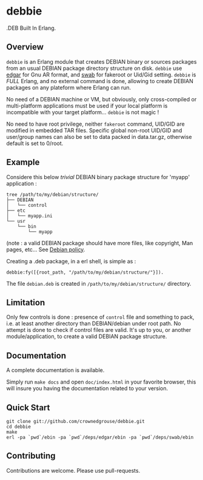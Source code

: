 # debbie #

.DEB Built In Erlang.

## Overview ##

``debbie`` is an Erlang module that creates DEBIAN binary or sources packages from an usual DEBIAN package directory structure on disk.
``debbie`` use [edgar](https://github.com/crownedgrouse/edgar) for Gnu AR format, and [swab](https://github.com/crownedgrouse/swab) for fakeroot or Uid/Gid setting. 
``debbie`` is *FULL* Erlang, and no external command is done, allowing to create DEBIAN packages on any plateform where Erlang can run.

No need of a DEBIAN machine or VM, but obviously, only cross-compiled or multi-platform applications must be used if your local platform is incompatible with your target platform... ``debbie`` is not magic !

No need to have root privilege, neither ``fakeroot`` command, UID/GID are modified in embedded TAR files.
Specific global non-root UID/GID and user/group names can also be set to data packed in data.tar.gz, otherwise default is set to 0/root.

## Example ##

Considere this below *trivial* DEBIAN binary package structure for 'myapp' application :

```
tree /path/to/my/debian/structure/
├── DEBIAN
│   └── control
├── etc
│   └── myapp.ini
└── usr
    └── bin
        └── myapp
```

(note : a valid DEBIAN package should have more files, like copyright, Man pages, etc... See [Debian policy](https://www.debian.org/doc/debian-policy/).

Creating a .deb package, in a erl shell, is simple as :

```
debbie:fy([{root_path, "/path/to/my/debian/structure/"}]).
```

The file ``debian.deb`` is created in ``/path/to/my/debian/structure/`` directory.

## Limitation ##

Only few controls is done : presence of ``control`` file and something to pack, i.e. at least another directory than DEBIAN/debian under root path.
No attempt is done to check if control files are valid.
It's up to you, or another module/application, to create a valid DEBIAN package structure.

## Documentation ##

A complete documentation is available.

Simply run `make docs` and open `doc/index.html` in your favorite browser, this will insure you having the documentation related to your version.

## Quick Start ##

```
git clone git://github.com/crownedgrouse/debbie.git
cd debbie
make
erl -pa `pwd`/ebin -pa `pwd`/deps/edgar/ebin -pa `pwd`/deps/swab/ebin
```

## Contributing ##

Contributions are welcome. Please use pull-requests.

